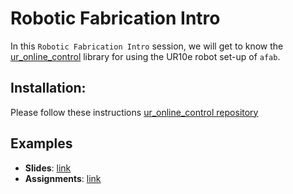 # Robotic Fabrication Intro

In this `Robotic Fabrication Intro` session, we will get to know the [ur_online_control](https://github.com/augmentedfabricationlab/ur_online_control/README.md) library for using the UR10e robot set-up of `afab`.

## Installation:

Please follow these instructions 
[ur_online_control repository](https://github.com/augmentedfabricationlab/ur_online_control/README.md) 

## Examples

* **Slides**: [link](https://docs.google.com/presentation/d/1OIU3vCmwe3lkVWpI0JuJJ-GFoOq5HH8ulElPZNS_F2Y/edit?usp=sharing)
* **Assignments**: [link](assignments/README.md)

